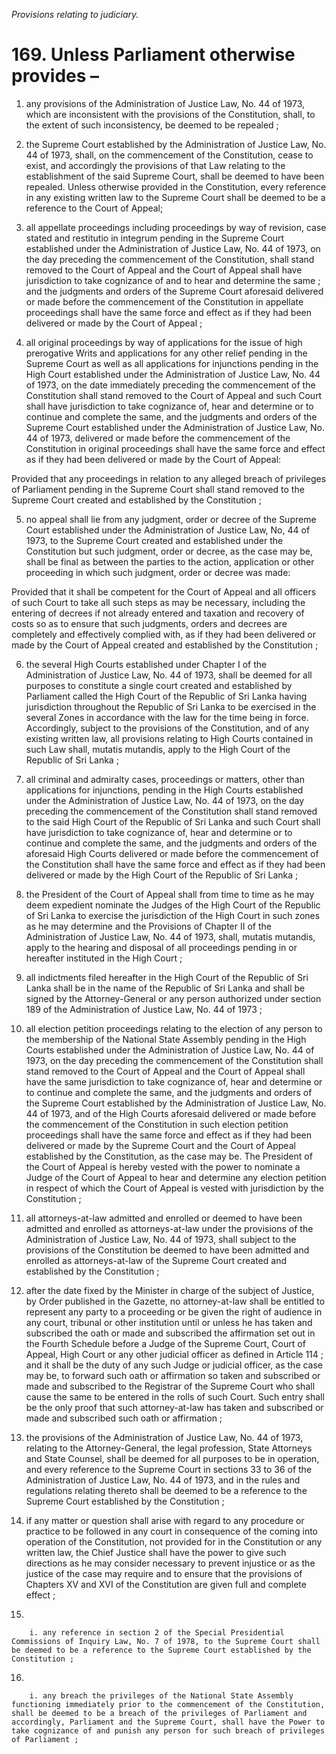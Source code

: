 *Provisions relating to judiciary.*

# 169. Unless Parliament otherwise provides –

1. any provisions of the Administration of Justice Law, No. 44 of 1973, which are inconsistent with the provisions of the Constitution, shall, to the extent of such inconsistency, be deemed to be repealed ;

2. the Supreme Court established by the Administration of Justice Law, No. 44 of 1973, shall, on the commencement of the Constitution, cease to exist, and accordingly the provisions of that Law relating to the establishment of the said Supreme Court, shall be deemed to have been repealed. Unless otherwise provided in the Constitution, every reference in any existing written law to the Supreme Court shall be deemed to be a reference to the Court of Appeal;

3. all appellate proceedings including proceedings by way of revision, case stated and restitutio in integrum pending in the Supreme Court established under the Administration of Justice Law, No. 44 of 1973, on the day preceding the commencement of the Constitution, shall stand removed to the Court of Appeal and the Court of Appeal shall have jurisdiction to take cognizance of and to hear and determine the same ; and the judgments and orders of the Supreme Court aforesaid delivered or made before the commencement of the Constitution in appellate proceedings shall have the same force and effect as if they had been delivered or made by the Court of Appeal ;

4. all original proceedings by way of applications for the issue of high prerogative Writs and applications for any other relief pending in the Supreme Court as well as all applications for injunctions pending in the High Court established under the Administration of Justice Law, No. 44 of 1973, on the date immediately preceding the commencement of the Constitution shall stand removed to the Court of Appeal and such Court shall have jurisdiction to take cognizance of, hear and determine or to continue and complete the same, and the judgments and orders of the Supreme Court established under the Administration of Justice Law, No. 44 of 1973, delivered or made before the commencement of the Constitution in original proceedings shall have the same force and effect as if they had been delivered or made by the Court of Appeal:

Provided that any proceedings in relation to any alleged breach of privileges of Parliament pending in the Supreme Court shall stand removed to the Supreme Court created and established by the Constitution ;

5. no appeal shall lie from any judgment, order or decree of the Supreme Court established under the Administration of Justice Law, No, 44 of 1973, to the Supreme Court created and established under the Constitution but such judgment, order or decree, as the case may be, shall be final as between the parties to the action, application or other proceeding in which such judgment, order or decree was made:

Provided that it shall be competent for the Court of Appeal and all officers of such Court to take all such steps as may be necessary, including the entering of decrees if not already entered and taxation and recovery of costs so as to ensure that such judgments, orders and decrees are completely and effectively complied with, as if they had been delivered or made by the Court of Appeal created and established by the Constitution ;

6. the several High Courts established under Chapter I of the Administration of Justice Law, No. 44 of 1973, shall be deemed for all purposes to constitute a single court created and established by Parliament called the High Court of the Republic of Sri Lanka having jurisdiction throughout the Republic of Sri Lanka to be exercised in the several Zones in accordance with the law for the time being in force. Accordingly, subject to the provisions of the Constitution, and of any existing written law, all provisions relating to High Courts contained in such Law shall, mutatis mutandis, apply to the High Court of the Republic of Sri Lanka ;

7. all criminal and admiralty cases, proceedings or matters, other than applications for injunctions, pending in the High Courts established under the Administration of Justice Law, No. 44 of 1973, on the day preceding the commencement of the Constitution shall stand removed to the said High Court of the Republic of Sri Lanka and such Court shall have jurisdiction to take cognizance of, hear and determine or to continue and complete the same, and the judgments and orders of the aforesaid High Courts delivered or made before the commencement of the Constitution shall have the same force and effect as if they had been delivered or made by the High Court of the Republic of Sri Lanka ;

8. the President  of the Court of Appeal shall from time to time as he may deem expedient nominate the Judges of the High Court of the Republic of Sri Lanka to exercise the jurisdiction of the High Court in such zones as he may determine and the Provisions of Chapter II of the Administration of Justice Law, No. 44 of 1973, shall, mutatis mutandis, apply to the hearing and disposal of all proceedings pending in or hereafter instituted in the High Court ;

9. all indictments filed hereafter in the High Court of the Republic of Sri Lanka shall be in the name of the Republic of Sri Lanka and shall be signed by the Attorney-General or any person authorized under section 189 of the Administration of Justice Law, No. 44 of 1973 ;

10. all election petition proceedings relating to the election of any person to the membership of the National State Assembly pending in the High Courts established under the Administration of Justice Law, No. 44 of 1973, on the day preceding the commencement of the Constitution shall stand removed to the Court of Appeal and the Court of Appeal shall have the same jurisdiction to take cognizance of, hear and determine or to continue and complete the same, and the judgments and orders of the Supreme Court established by the Administration of Justice Law, No. 44 of 1973, and of the High Courts aforesaid delivered or made before the commencement of the Constitution in such election petition proceedings shall have the same force and effect as if they had been delivered or made by the Supreme Court and the Court of Appeal established by the Constitution, as the case may be. The President of the Court of Appeal is hereby vested with the power to nominate a Judge of the Court of Appeal to hear and determine any election petition in respect of which the Court of Appeal is vested with jurisdiction by the Constitution ;

11. all attorneys-at-law admitted and enrolled or deemed to have been admitted and enrolled as attorneys-at-law under the provisions of the Administration of Justice Law, No. 44 of 1973, shall subject to the provisions of the Constitution be deemed to have been admitted and enrolled as attorneys-at-law of the Supreme Court created and established by the Constitution ;

12. after the date fixed by the Minister in charge of the subject of Justice, by Order published in the Gazette, no attorney-at-law shall be entitled to represent any party to a proceeding or be given the right of audience in any court, tribunal or other institution until or unless he has taken and subscribed the oath or made and subscribed the affirmation set out in the Fourth Schedule before a Judge of the Supreme Court, Court of Appeal, High Court or any other judicial officer as defined in Article 114 ; and it shall be the duty of any such Judge or judicial officer, as the case may be, to forward such oath or affirmation so taken and subscribed or made and subscribed to the Registrar of the Supreme Court who shall cause the same to be entered in the rolls of such Court. Such entry shall be the only proof that such attorney-at-law has taken and subscribed or made and subscribed such oath or affirmation ;

13. the provisions of the Administration of Justice Law, No. 44 of 1973, relating to the Attorney-General, the legal profession, State Attorneys and State Counsel, shall be deemed for all purposes to be in operation, and every reference to the Supreme Court in sections 33 to 36 of the Administration of Justice Law, No. 44 of 1973, and in the rules and regulations relating thereto shall be deemed to be a reference to the Supreme Court established by the Constitution ;

14. if any matter or question shall arise with regard to any procedure or practice to be followed in any court in consequence of the coming into operation of the Constitution, not provided for in the Constitution or any written law, the Chief Justice shall have the power to give such directions as he may consider necessary to prevent injustice or as the justice of the case may require and to ensure that the provisions of Chapters XV and XVI of the Constitution are given full and complete effect ;

15. 

        i. any reference in section 2 of the Special Presidential Commissions of Inquiry Law, No. 7 of 1978, to the Supreme Court shall be deemed to be a reference to the Supreme Court established by the Constitution ;

16. 

        i. any breach the privileges of the National State Assembly functioning immediately prior to the commencement of the Constitution, shall be deemed to be a breach of the privileges of Parliament and accordingly, Parliament and the Supreme Court, shall have the Power to take cognizance of and punish any person for such breach of privileges of Parliament ;